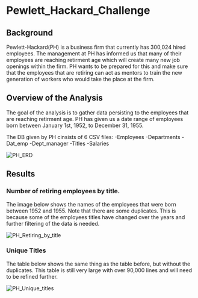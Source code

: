 # Pewlett_Hackard_Challenge

## Background

  Pewlett-Hackard(PH) is a business firm that currently has 300,024 hired employees. The management at PH has informed us that many of their employees are reaching retirment age which will create many new job openings within the firm. PH wants to be prepared for this and make sure that the employees that are retiring can act as mentors to train the new generation of workers who would take the place at the firm.
  
## Overview of the Analysis

  The goal of the analysis is to gather data persisting to the employees that are reaching retirment age. PH has given us a date range of employees born between January 1st, 1952, to December 31, 1955. 
  
  The DB given by PH cinsists of 6 CSV files:
    -Employees 
    -Departments
    -Dat_emp
    -Dept_manager
    -Titles
    -Salaries
  
  ![PH_ERD](https://user-images.githubusercontent.com/119640010/218569173-a53359e4-8d4d-49bc-b73d-dc1fa5d1d0dd.PNG)

## Results

### Number of retiring employees by title.

The image below shows the names of the employees that were born between 1952 and 1955. Note that there are some duplicates. This is because some of the employees titles have changed over the years and further filtering of the data is needed. 

![PH_Retiring_by_title](https://user-images.githubusercontent.com/119640010/218589652-95b544e1-63d4-4541-a6fa-db0b35b8c658.PNG)


### Unique Titles

The table below shows the same thing as the table before, but without the duplicates. This table is still very large with over 90,000 lines and will need to be refined further.

![PH_Unique_titles](https://user-images.githubusercontent.com/119640010/218589753-5466d950-70ec-4438-b52b-e4b9afcc2d64.PNG)



